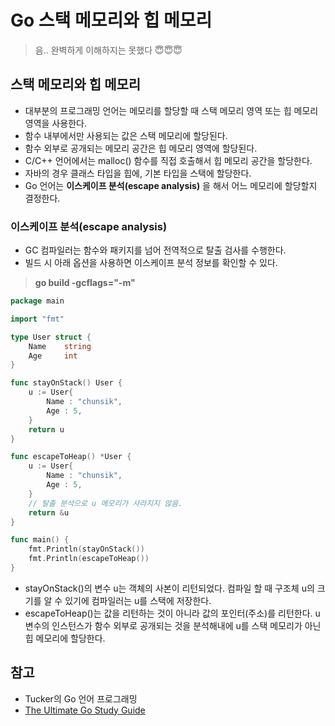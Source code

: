 # Go 스택 메모리와 힙 메모리


> 음.. 완벽하게 이해하지는 못했다 😇😇😇 

## 스택 메모리와 힙 메모리
- 대부분의 프로그래밍 언어는 메모리를 할당할 때 스택 메모리 영역 또는 힙 메모리 영역을 사용한다.
- 함수 내부에서만 사용되는 값은 스택 메모리에 할당된다.
- 함수 외부로 공개되는 메모리 공간은 힙 메모리 영역에 할당된다.
- C/C++ 언어에서는 malloc() 함수를 직접 호출해서 힙 메모리 공간을 할당한다.
- 자바의 경우 클래스 타입을 힙에, 기본 타입을 스택에 할당한다.
- Go 언어는 **이스케이프 분석(escape analysis)** 을 해서 어느 메모리에 할당할지 결정한다.

### 이스케이프 분석(escape analysis)
- GC 컴파일러는 함수와 패키지를 넘어 전역적으로 탈출 검사를 수행한다.
- 빌드 시 아래 옵션을 사용하면 이스케이프 분석 정보를 확인할 수 있다.
> **go build -gcflags="-m"**

```go
package main

import "fmt"

type User struct {
	Name 	string
	Age 	int
}

func stayOnStack() User {
	u := User{
		Name : "chunsik",
		Age : 5,
	}
	return u
}

func escapeToHeap() *User {
	u := User{
		Name : "chunsik",
		Age : 5,
	}
	// 탈출 분석으로 u 메모리가 사라지지 않음.
	return &u
}

func main() {
	fmt.Println(stayOnStack())
	fmt.Println(escapeToHeap())
}
```
- stayOnStack()의 변수 u는 객체의 사본이 리턴되었다. 컴파일 할 때 구조체 u의 크기를 알 수 있기에 컴파일러는 u를 스택에 저장한다.
- escapeToHeap()는 값을 리턴하는 것이 아니라 값의 포인터(주소)를 리턴한다. u변수의 인스턴스가 함수 외부로 공개되는 것을 분석해내에 u를 스택 메모리가 아닌 힙 메모리에  할당한다. 

## 참고
- Tucker의 Go 언어 프로그래밍
- [The Ultimate Go Study Guide](https://ultimate-go-korean.github.io/translation/#%EC%9D%B4%EC%8A%A4%EC%BC%80%EC%9D%B4%ED%94%84-%EB%B6%84%EC%84%9Descape-analysis)
